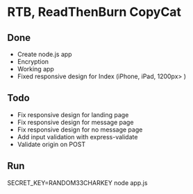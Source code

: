 # RTB, ReadThenBurn CopyCat

## Done
* Create node.js app
* Encryption
* Working app
* Fixed responsive design for Index (iPhone, iPad, 1200px> )

## Todo
* Fix responsive design for landing page
* Fix responsive design for message page
* Fix responsive design for no message page
* Add input validation with express-validate
* Validate origin on POST

## Run
SECRET_KEY=RANDOM33CHARKEY node app.js

